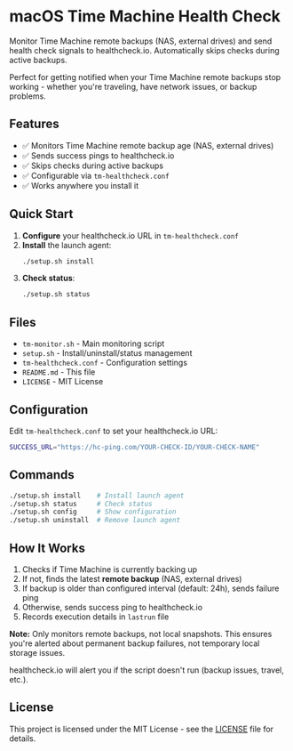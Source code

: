 # macOS Time Machine Health Check

Monitor Time Machine remote backups (NAS, external drives) and send health check signals to healthcheck.io. Automatically skips checks during active backups.

Perfect for getting notified when your Time Machine remote backups stop working - whether you're traveling, have network issues, or backup problems.

## Features

- ✅ Monitors Time Machine remote backup age (NAS, external drives)
- ✅ Sends success pings to healthcheck.io
- ✅ Skips checks during active backups
- ✅ Configurable via `tm-healthcheck.conf`
- ✅ Works anywhere you install it

## Quick Start

1. **Configure** your healthcheck.io URL in `tm-healthcheck.conf`
2. **Install** the launch agent:
   ```bash
   ./setup.sh install
   ```
3. **Check status**:
   ```bash
   ./setup.sh status
   ```

## Files

- `tm-monitor.sh` - Main monitoring script
- `setup.sh` - Install/uninstall/status management
- `tm-healthcheck.conf` - Configuration settings
- `README.md` - This file
- `LICENSE` - MIT License

## Configuration

Edit `tm-healthcheck.conf` to set your healthcheck.io URL:

```bash
SUCCESS_URL="https://hc-ping.com/YOUR-CHECK-ID/YOUR-CHECK-NAME"
```

## Commands

```bash
./setup.sh install    # Install launch agent
./setup.sh status     # Check status
./setup.sh config     # Show configuration
./setup.sh uninstall  # Remove launch agent
```

## How It Works

1. Checks if Time Machine is currently backing up
2. If not, finds the latest **remote backup** (NAS, external drives)
3. If backup is older than configured interval (default: 24h), sends failure ping
4. Otherwise, sends success ping to healthcheck.io
5. Records execution details in `lastrun` file

**Note:** Only monitors remote backups, not local snapshots. This ensures you're alerted about permanent backup failures, not temporary local storage issues.

healthcheck.io will alert you if the script doesn't run (backup issues, travel, etc.).

## License

This project is licensed under the MIT License - see the [LICENSE](LICENSE) file for details.
